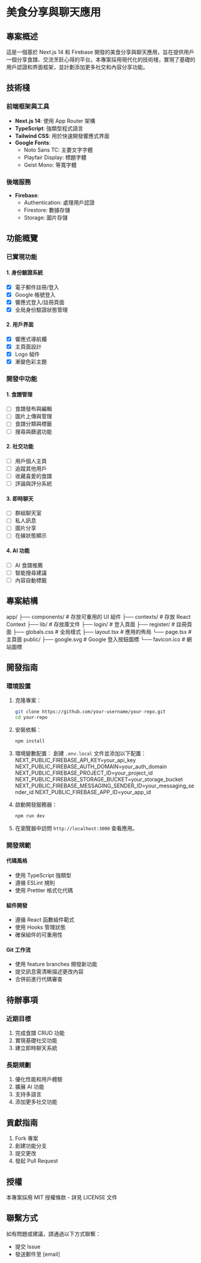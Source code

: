 # 美食分享與聊天應用

## 專案概述

這是一個基於 Next.js 14 和 Firebase 開發的美食分享與聊天應用，旨在提供用戶一個分享食譜、交流烹飪心得的平台。本專案採用現代化的技術棧，實現了基礎的用戶認證和界面框架，並計劃添加更多社交和內容分享功能。

## 技術棧

### 前端框架與工具

- **Next.js 14**: 使用 App Router 架構
- **TypeScript**: 強類型程式語言
- **Tailwind CSS**: 用於快速開發響應式界面
- **Google Fonts**:
  - Noto Sans TC: 主要文字字體
  - Playfair Display: 標題字體
  - Geist Mono: 等寬字體

### 後端服務

- **Firebase**:
  - Authentication: 處理用戶認證
  - Firestore: 數據存儲
  - Storage: 圖片存儲

## 功能概覽

### 已實現功能

#### 1. 身份驗證系統

- [x] 電子郵件註冊/登入
- [x] Google 帳號登入
- [x] 響應式登入/註冊頁面
- [x] 全局身份驗證狀態管理

#### 2. 用戶界面

- [x] 響應式導航欄
- [x] 主頁面設計
- [x] Logo 組件
- [x] 漸變色彩主題

### 開發中功能

#### 1. 食譜管理

- [ ] 食譜發布與編輯
- [ ] 圖片上傳與管理
- [ ] 食譜分類與標籤
- [ ] 搜尋與篩選功能

#### 2. 社交功能

- [ ] 用戶個人主頁
- [ ] 追蹤其他用戶
- [ ] 收藏喜愛的食譜
- [ ] 評論與評分系統

#### 3. 即時聊天

- [ ] 群組聊天室
- [ ] 私人訊息
- [ ] 圖片分享
- [ ] 在線狀態顯示

#### 4. AI 功能

- [ ] AI 食譜推薦
- [ ] 智能搜尋建議
- [ ] 內容自動標籤

## 專案結構

app/
├── components/ # 存放可重用的 UI 組件
├── contexts/ # 存放 React Context
├── lib/ # 存放庫文件
├── login/ # 登入頁面
├── register/ # 註冊頁面
├── globals.css # 全局樣式
├── layout.tsx # 應用的佈局
└── page.tsx # 主頁面
public/
├── google.svg # Google 登入按鈕圖標
└── favicon.ico # 網站圖標

## 開發指南

### 環境設置

1. 克隆專案：
   ```bash
   git clone https://github.com/your-username/your-repo.git
   cd your-repo
   ```
2. 安裝依賴：
   ```bash
   npm install
   ```
3. 環境變數配置：
   創建 `.env.local` 文件並添加以下配置：
   NEXT_PUBLIC_FIREBASE_API_KEY=your_api_key
   NEXT_PUBLIC_FIREBASE_AUTH_DOMAIN=your_auth_domain
   NEXT_PUBLIC_FIREBASE_PROJECT_ID=your_project_id
   NEXT_PUBLIC_FIREBASE_STORAGE_BUCKET=your_storage_bucket
   NEXT_PUBLIC_FIREBASE_MESSAGING_SENDER_ID=your_messaging_sender_id
   NEXT_PUBLIC_FIREBASE_APP_ID=your_app_id

4. 啟動開發服務器：
   ```bash
   npm run dev
   ```
5. 在瀏覽器中訪問 `http://localhost:3000` 查看應用。

### 開發規範

#### 代碼風格

- 使用 TypeScript 強類型
- 遵循 ESLint 規則
- 使用 Prettier 格式化代碼

#### 組件開發

- 遵循 React 函數組件範式
- 使用 Hooks 管理狀態
- 確保組件的可重用性

#### Git 工作流

- 使用 feature branches 開發新功能
- 提交訊息需清晰描述更改內容
- 合併前進行代碼審查

## 待辦事項

### 近期目標

1. 完成食譜 CRUD 功能
2. 實現基礎社交功能
3. 建立即時聊天系統

### 長期規劃

1. 優化性能和用戶體驗
2. 擴展 AI 功能
3. 支持多語言
4. 添加更多社交功能

## 貢獻指南

1. Fork 專案
2. 創建功能分支
3. 提交更改
4. 發起 Pull Request

## 授權

本專案採用 MIT 授權條款 - 詳見 LICENSE 文件

## 聯繫方式

如有問題或建議，請通過以下方式聯繫：

- 提交 Issue
- 發送郵件至 [email]
